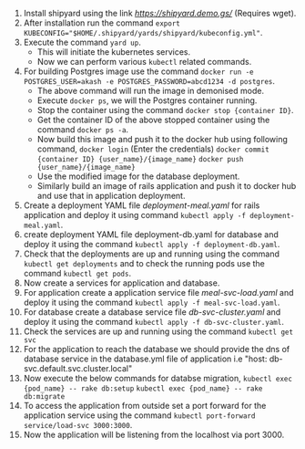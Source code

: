 1. Install shipyard using the link _https://shipyard.demo.gs/_ (Requires wget).
2. After installation run the command `export KUBECONFIG="$HOME/.shipyard/yards/shipyard/kubeconfig.yml"`.
3. Execute the command `yard up`.
   - This will initiate the kubernetes services.
   - Now we can perform various `kubectl` related commands.
4. For building Postgres image use the command `docker run -e POSTGRES_USER=akash -e POSTGRES_PASSWORD=abcd1234 -d postgres`.
   - The above command will run the image in demonised mode.
   - Execute `docker ps`, we will the Postgres container running.
   - Stop the container using the command `docker stop {container ID}`.
   - Get the container ID of the above stopped container using the command `docker ps -a`. 
   - Now build this image and push it to the docker hub using following command,
        `docker login` (Enter the credentials)
        `docker commit {container ID} {user_name}/{image_name}`
        `docker push {user_name}/{image_name}`
   - Use the modified image for the database deployment.
   - Similarly build an image of rails application and push it to docker hub and use that in application deployment. 
5. Create a deployment YAML file _deployment-meal.yaml_ for rails application and deploy it using command `kubectl apply -f deployment-meal.yaml`.
6. create deployment YAML file deployment-db.yaml for database and deploy it using the command `kubectl apply -f deployment-db.yaml`.
7. Check that the deployments are up and running using the command `kubectl get deployments` and to check the running pods use the command `kubectl get pods`.
8. Now create a services for application and database.
9. For application create a application service file _meal-svc-load.yaml_ and deploy it using the command `kubectl apply -f meal-svc-load.yaml`.
10. For database create a database service file _db-svc-cluster.yaml_ and deploy it using the command `kubectl apply -f db-svc-cluster.yaml`.
11. Check the services are up and running using the command `kubectl get svc`
12. For the application to reach the database we should provide the dns of database service in the database.yml file of application i.e "host: db-svc.default.svc.cluster.local"
13. Now execute the below commands for databse migration,
       `kubectl exec {pod_name} -- rake db:setup`
       `kubectl exec {pod_name} -- rake db:migrate` 
14. To access the application from outside set a port forward for the application service using the command `kubectl port-forward service/load-svc 3000:3000`.
15. Now the application will be listening from the localhost via port 3000.
